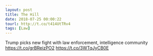 ```yaml
---
layout: post
title: The Hill
date: 2018-07-25 00:00:22
tourl: http://t.co/t414UtTRv4
tags: [Law]
---
```

Trump picks new fight with law enforcement, intelligence community https://t.co/grBReizPO2 https://t.co/3WTqJyCB0E